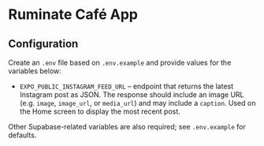 # Ruminate Café App

## Configuration

Create an `.env` file based on `.env.example` and provide values for the variables below:

- `EXPO_PUBLIC_INSTAGRAM_FEED_URL` – endpoint that returns the latest Instagram post as JSON. The response should include an image URL (e.g. `image`, `image_url`, or `media_url`) and may include a `caption`. Used on the Home screen to display the most recent post.

Other Supabase-related variables are also required; see `.env.example` for defaults.
